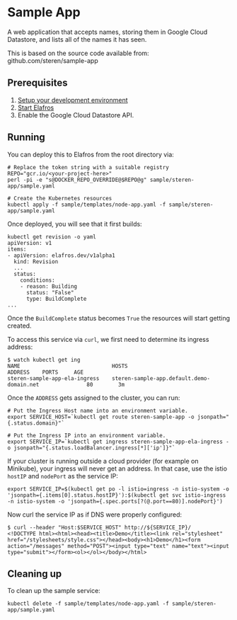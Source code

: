 # Sample App

A web application that accepts names, storing them in Google Cloud Datastore, and
lists all of the names it has seen.

This is based on the source code available from: github.com/steren/sample-app

## Prerequisites

1. [Setup your development environment](../../DEVELOPMENT.md#getting-started)
2. [Start Elafros](../../README.md#start-elafros)
3. Enable the Google Cloud Datastore API.

## Running

You can deploy this to Elafros from the root directory via:
```shell
# Replace the token string with a suitable registry
REPO="gcr.io/<your-project-here>"
perl -pi -e "s@DOCKER_REPO_OVERRIDE@$REPO@g" sample/steren-app/sample.yaml

# Create the Kubernetes resources
kubectl apply -f sample/templates/node-app.yaml -f sample/steren-app/sample.yaml
```

Once deployed, you will see that it first builds:

```shell
kubectl get revision -o yaml
apiVersion: v1
items:
- apiVersion: elafros.dev/v1alpha1
  kind: Revision
  ...
  status:
    conditions:
    - reason: Building
      status: "False"
      type: BuildComplete
...
```

Once the `BuildComplete` status becomes `True` the resources will start getting created.


To access this service via `curl`, we first need to determine its ingress address:
```shell
$ watch kubectl get ing
NAME                             HOSTS                                        ADDRESS    PORTS     AGE
steren-sample-app-ela-ingress    steren-sample-app.default.demo-domain.net               80        3m
```

Once the `ADDRESS` gets assigned to the cluster, you can run:

```shell
# Put the Ingress Host name into an environment variable.
export SERVICE_HOST=`kubectl get route steren-sample-app -o jsonpath="{.status.domain}"`

# Put the Ingress IP into an environment variable.
export SERVICE_IP=`kubectl get ingress steren-sample-app-ela-ingress -o jsonpath="{.status.loadBalancer.ingress[*]['ip']}"`
```

If your cluster is running outside a cloud provider (for example on Minikube),
your ingress will never get an address. In that case, use the istio `hostIP` and `nodePort` as the service IP:

```shell
export SERVICE_IP=$(kubectl get po -l istio=ingress -n istio-system -o 'jsonpath={.items[0].status.hostIP}'):$(kubectl get svc istio-ingress -n istio-system -o 'jsonpath={.spec.ports[?(@.port==80)].nodePort}')
```

Now curl the service IP as if DNS were properly configured:

```shell
$ curl --header "Host:$SERVICE_HOST" http://${SERVICE_IP}/
<!DOCTYPE html><html><head><title>Demo</title><link rel="stylesheet" href="/stylesheets/style.css"></head><body><h1>Demo</h1><form action="/messages" method="POST"><input type="text" name="text"><input type="submit"></form><ol></ol></body></html>
```

## Cleaning up

To clean up the sample service:

```shell
kubectl delete -f sample/templates/node-app.yaml -f sample/steren-app/sample.yaml
```
